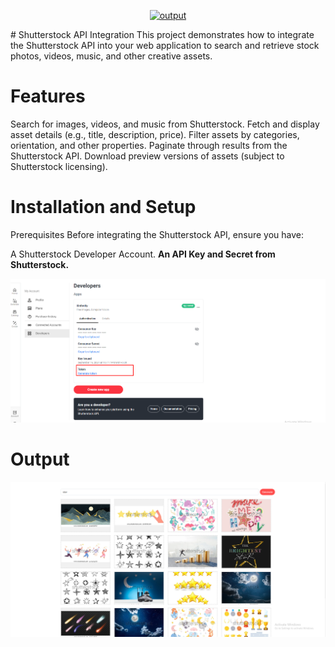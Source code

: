 <p align="center">
<a href="#" target="_blank"><img src="/resources/images/Best-API-nominations-400x400-Shutterstock" width="" alt="output"></a></p>
</p>
# Shutterstock API Integration
This project demonstrates how to integrate the Shutterstock API into your web application to search and retrieve stock photos, videos, music, and other creative assets.

# Features
Search for images, videos, and music from Shutterstock.
Fetch and display asset details (e.g., title, description, price).
Filter assets by categories, orientation, and other properties.
Paginate through results from the Shutterstock API.
Download preview versions of assets (subject to Shutterstock licensing).

# Installation and Setup
Prerequisites
Before integrating the Shutterstock API, ensure you have:

A Shutterstock Developer Account.
<b>An API Key and Secret from Shutterstock.</b>

<p align="center"><a href="#" target="_blank"><img src="/resources/images/shuttuerstock.png" width="" alt="output"></a></p>

# Output
<p align="center"><a href="#" target="_blank"><img src="/resources/images/output.png" width="" alt="output"></a></p>
